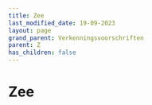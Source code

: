 ```yaml
---
title: Zee
last_modified_date: 19-09-2023
layout: page
grand_parent: Verkenningsvoorschriften
parent: Z
has_children: false
---
```


Zee
===

